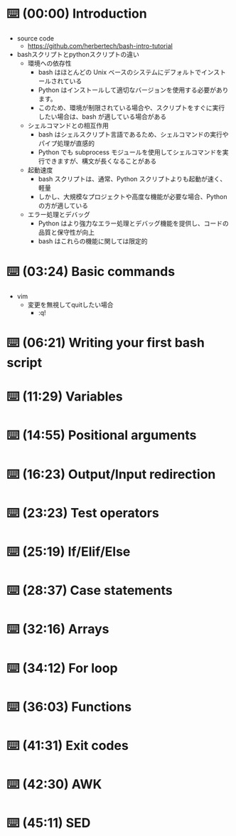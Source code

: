 # ⌨️ (00:00) Introduction
- source code
  - https://github.com/herbertech/bash-intro-tutorial
- bashスクリプトとpythonスクリプトの違い
  - 環境への依存性
    - bash はほとんどの Unix ベースのシステムにデフォルトでインストールされている
    - Python はインストールして適切なバージョンを使用する必要があります。
    - このため、環境が制限されている場合や、スクリプトをすぐに実行したい場合は、bash が適している場合がある
  - シェルコマンドとの相互作用
    - bash はシェルスクリプト言語であるため、シェルコマンドの実行やパイプ処理が直感的
    - Python でも subprocess モジュールを使用してシェルコマンドを実行できますが、構文が長くなることがある
  - 起動速度
    - bash スクリプトは、通常、Python スクリプトよりも起動が速く、軽量
    - しかし、大規模なプロジェクトや高度な機能が必要な場合、Python の方が適している
  - エラー処理とデバッグ
    - Python はより強力なエラー処理とデバッグ機能を提供し、コードの品質と保守性が向上
    - bash はこれらの機能に関しては限定的
# ⌨️ (03:24) Basic commands
- vim
  - 変更を無視してquitしたい場合
    - :q!
# ⌨️ (06:21) Writing your first bash script
# ⌨️ (11:29) Variables
# ⌨️ (14:55) Positional arguments
# ⌨️ (16:23) Output/Input redirection
# ⌨️ (23:23) Test operators
# ⌨️ (25:19) If/Elif/Else
# ⌨️ (28:37) Case statements
# ⌨️ (32:16) Arrays
# ⌨️ (34:12) For loop
# ⌨️ (36:03) Functions
# ⌨️ (41:31) Exit codes
# ⌨️ (42:30) AWK
# ⌨️ (45:11) SED